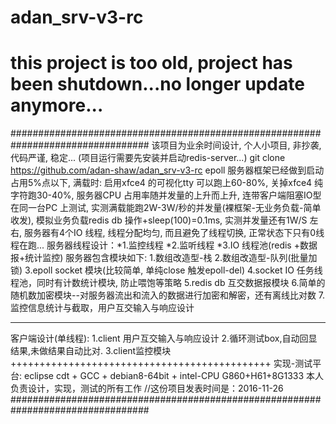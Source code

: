 # adan_srv-v3-rc
#
# this project is too old, project has been shutdown...no longer update anymore...
#################################################################################
该项目为业余时间设计, 个人小项目, 非抄袭, 代码严谨, 稳定...
(项目运行需要先安装并启动redis-server...)
git clone https://github.com/adan-shaw/adan_srv-v3-rc
epoll 服务器框架已经做到启动占用5%点以下, 满载时: 启用xfce4 的可视化tty 可以跑上60-80%, 关掉xfce4 纯字符跑30-40%, 服务器CPU 占用率随并发量的上升而上升, 连带客户端阻塞IO型在同一台PC 上测试, 实测满载能跑2W-3W/秒的并发量(裸框架-无业务负载-简单收发), 模拟业务负载redis db 操作+sleep(100)=0.1ms, 实测并发量还有1W/S 左右, 服务器有4个IO 线程, 线程分配均匀, 而且避免了线程切换, 正常状态下只有0线程在跑...
服务器线程设计：*1.监控线程 *2.监听线程 *3.IO 线程池(redis +数据报+统计监控)
服务器包含模块如下:
1.数组改造型-栈
2.数组改造型-队列(批量加锁)
3.epoll socket 模块(比较简单, 单纯close 触发epoll-del)
4.socket IO 任务线程池，同时有计数统计模块, 防止喂饱等策略
5.redis db 互交数据报模块
6.简单的随机数加密模块--对服务器流出和流入的数据进行加密和解密，还有离线比对数
7.监控信息统计与截取，用户互交输入与响应设计
******************************************************
客户端设计(单线程):
1.client 用户互交输入与响应设计
2.循环测试box,自动回显结果,未做结果自动比对.
3.client监控模块
+++++++++++++++++++++++++++++++++++++++++++++
实现-测试平台: eclipse cdt + GCC + debian8-64bit + intel-CPU G860+H61+8G1333
本人负责设计，实现，测试的所有工作
//这份项目发表时间是：2016-11-26
#################################################################################

